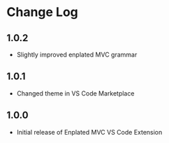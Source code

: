 # Change Log

## 1.0.2

- Slightly improved enplated MVC grammar


## 1.0.1

- Changed theme in VS Code Marketplace

## 1.0.0

- Initial release of Enplated MVC VS Code Extension
